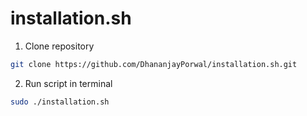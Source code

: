 # installation.sh

1. Clone repository
```bash
git clone https://github.com/DhananjayPorwal/installation.sh.git
```

2. Run script in terminal
```bash
sudo ./installation.sh
```
